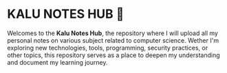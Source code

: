 # KALU NOTES HUB 📝

Welcomes to the **Kalu Notes Hub**, the repository where I will upload all my personal notes on various subject related to computer science. Wether I'm exploring new technologies, tools, programming, security practices, or other topics, this repository serves as a place to deepen my understanding and document my learning journey.
